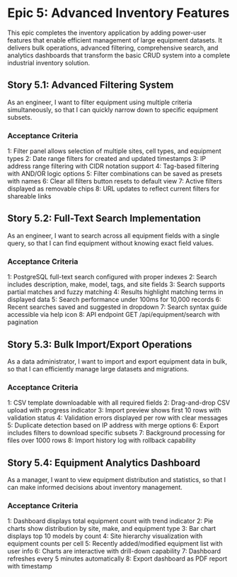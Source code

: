 # Epic 5: Advanced Inventory Features

This epic completes the inventory application by adding power-user features that enable efficient management of
large equipment datasets. It delivers bulk operations, advanced filtering, comprehensive search, and analytics
dashboards that transform the basic CRUD system into a complete industrial inventory solution.

## Story 5.1: Advanced Filtering System
As an engineer,
I want to filter equipment using multiple criteria simultaneously,
so that I can quickly narrow down to specific equipment subsets.

### Acceptance Criteria
1: Filter panel allows selection of multiple sites, cell types, and equipment types
2: Date range filters for created and updated timestamps
3: IP address range filtering with CIDR notation support
4: Tag-based filtering with AND/OR logic options
5: Filter combinations can be saved as presets with names
6: Clear all filters button resets to default view
7: Active filters displayed as removable chips
8: URL updates to reflect current filters for shareable links

## Story 5.2: Full-Text Search Implementation
As an engineer,
I want to search across all equipment fields with a single query,
so that I can find equipment without knowing exact field values.

### Acceptance Criteria
1: PostgreSQL full-text search configured with proper indexes
2: Search includes description, make, model, tags, and site fields
3: Search supports partial matches and fuzzy matching
4: Results highlight matching terms in displayed data
5: Search performance under 100ms for 10,000 records
6: Recent searches saved and suggested in dropdown
7: Search syntax guide accessible via help icon
8: API endpoint GET /api/equipment/search with pagination

## Story 5.3: Bulk Import/Export Operations
As a data administrator,
I want to import and export equipment data in bulk,
so that I can efficiently manage large datasets and migrations.

### Acceptance Criteria
1: CSV template downloadable with all required fields
2: Drag-and-drop CSV upload with progress indicator
3: Import preview shows first 10 rows with validation status
4: Validation errors displayed per row with clear messages
5: Duplicate detection based on IP address with merge options
6: Export includes filters to download specific subsets
7: Background processing for files over 1000 rows
8: Import history log with rollback capability

## Story 5.4: Equipment Analytics Dashboard
As a manager,
I want to view equipment distribution and statistics,
so that I can make informed decisions about inventory management.

### Acceptance Criteria
1: Dashboard displays total equipment count with trend indicator
2: Pie charts show distribution by site, make, and equipment type
3: Bar chart displays top 10 models by count
4: Site hierarchy visualization with equipment counts per cell
5: Recently added/modified equipment list with user info
6: Charts are interactive with drill-down capability
7: Dashboard refreshes every 5 minutes automatically
8: Export dashboard as PDF report with timestamp
